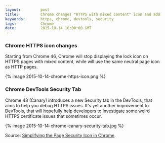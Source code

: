```yaml
---
layout:         post
title:          Chrome changes "HTTPS with mixed content" icon and add Security tab to DevTools
keywords:       https, chrome, devtools, security
tags:           Chrome
date:           2015-10-14 10:00:00 GMT
---
```



### Chrome HTTPS icon changes

Starting from Chrome 46, Chrome will stop displaying the lock icon on HTTPS pages with mixed content, while will use the same neutral page icon as HTTP pages.

{% image 2015-10-14-chrome-https-icon.png %}


### Chrome DevTools Security Tab

Chrome 48 (Canary) introduces a new Security tab in the DevTools, that aims to help you debug HTTPS issues. It's yet another improvement to DevTools, that will hopefully help developers to investigate some weird HTTPS certificate issues that sometimes occur.

{% image 2015-10-14-chrome-canary-security-tab.jpg %}

Source: [Simplifying the Page Security Icon in Chrome](https://googleonlinesecurity.blogspot.it/2015/10/simplifying-page-security-icon-in-chrome.html).

